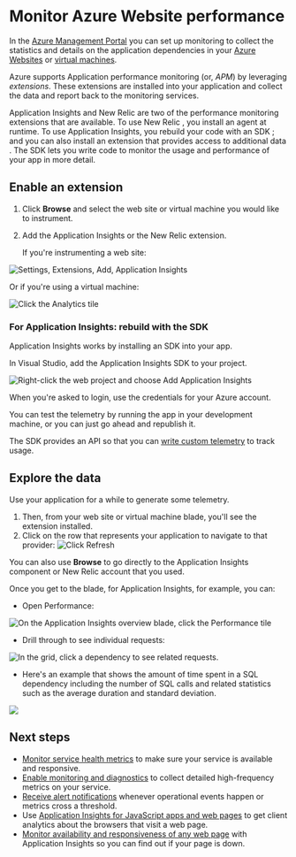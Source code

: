<properties 
	pageTitle="Monitor Azure web site performance" 
	description="Chart load and response time, dependency information and set alerts on performance." 
	services="azure-portal"
    documentationCenter="na"
	authors="alancameronwills" 
	manager="douge"/>

<tags
	ms.service="azure-portal"
	ms.date="09/23/2015"
	wacn.date=""/>

<!-- deleted by customization
# Monitor Azure web site performance

In the [Azure Management Portal](http://manage.windowsazure.cn) you can set up monitoring to collect the  statistics and details on the application dependencies in your [Azure web sites](/home/features/web-site/) or [virtual machines](/documentation/articles/virtual-machines-about).
-->
<!-- keep by customization: begin -->
# Monitor Azure Website performance

In the [Azure Management Portal](http://manage.windowsazure.cn) you can set up monitoring to collect the  statistics and details on the application dependencies in your [Azure Websites](/home/features/web-site/) or [virtual machines](/documentation/articles/virtual-machines-about).
<!-- keep by customization: end -->

Azure supports Application performance monitoring (or, *APM*) by leveraging *extensions*. These extensions are installed into your application and collect the data and report back to the monitoring services. 

Application Insights and New Relic are two of the performance monitoring extensions that are available. To use <!-- deleted by customization them --><!-- keep by customization: begin --> New Relic <!-- keep by customization: end -->, you install an agent at runtime. <!-- deleted by customization With --><!-- keep by customization: begin --> To use <!-- keep by customization: end --> Application Insights, <!-- deleted by customization there's also the option to build --><!-- keep by customization: begin --> you rebuild <!-- keep by customization: end --> your code with an SDK <!-- keep by customization: begin -->; and you can also install an extension that provides access to additional data <!-- keep by customization: end -->. The SDK lets you write code to monitor the usage and performance of your app in more detail.

## Enable an extension

1. Click **Browse** and select the web site or virtual machine you would like to instrument.

2. Add the Application Insights or the New Relic extension. 

    If you're instrumenting a web site:

![Settings, Extensions, Add, Application Insights](./media/insights-perf-analytics/05-extend.png)

Or if you're using a virtual machine:

![Click the Analytics tile](./media/insights-perf-analytics/10-vm1.png)

### <!-- deleted by customization Optional for --><!-- keep by customization: begin --> For <!-- keep by customization: end --> Application Insights: rebuild with the SDK

<!-- deleted by customization
Application Insights can provide more detailed telemetry by installing an SDK into your app. 
-->
<!-- keep by customization: begin -->
Application Insights works by installing an SDK into your app. 
<!-- keep by customization: end -->

In Visual Studio, add the Application Insights SDK to your project.

![Right-click the web project and choose Add Application Insights](./media/insights-perf-analytics/03-add.png)

When you're asked to login, use the credentials for your Azure account.

You can test the telemetry by running the app in your development machine, or you can just go ahead and republish it. 

The SDK provides an API so that you can [write custom telemetry](/documentation/articles/app-insights-api-custom-events-metrics) to track usage.

## Explore the data

Use your application for a while to generate some telemetry.

1. Then, from your web site or virtual machine blade, you'll see the extension installed.
2. Click on the row that represents your application to navigate to that provider:
![Click Refresh](./media/insights-perf-analytics/06-overview.png)

You can also use **Browse** to go directly to the Application Insights component or New Relic account that you used.

Once you get to the blade, for Application Insights, for example, you can:
- Open Performance:

![On the Application Insights overview blade, click the Performance tile](./media/insights-perf-analytics/07-dependency.png)

- Drill through to see individual requests:

![In the grid, click a dependency to see related requests.](./media/insights-perf-analytics/08-requests.png)

- Here's an example that shows the amount of time spent in a SQL dependency including the number of SQL calls and related statistics such as the average duration and standard deviation. 

![](./media/insights-perf-analytics/01-example.png) 



## Next steps

* [Monitor service health metrics](/documentation/articles/insights-how-to-customize-monitoring) to make sure your service is available and responsive.
* [Enable monitoring and diagnostics](/documentation/articles/insights-how-to-use-diagnostics) to collect detailed high-frequency metrics on your service.
* [Receive alert notifications](/documentation/articles/insights-receive-alert-notifications) whenever operational events happen or metrics cross a threshold.
* Use [Application Insights for JavaScript apps and web pages](/documentation/articles/app-insights-web-track-usage) to get client analytics about the browsers that visit a web page.
* [Monitor availability and responsiveness of any web page](/documentation/articles/app-insights-monitor-web-app-availability) with Application Insights so you can find out if your page is down.
 
